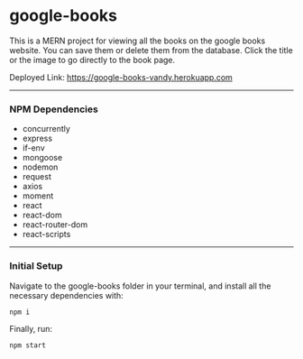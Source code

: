 # google-books
This is a MERN project for viewing all the books on the google books website. You can save them or delete them from the database. Click the title or the image to go directly to the book page.

Deployed Link: https://google-books-vandy.herokuapp.com

---

### **NPM Dependencies**

* concurrently
* express
* if-env
* mongoose
* nodemon
* request
* axios
* moment
* react
* react-dom
* react-router-dom
* react-scripts

---

### **Initial Setup**
Navigate to the google-books folder in your terminal, and install all the necessary dependencies with:

```
npm i
```

Finally, run:

```
npm start
```
